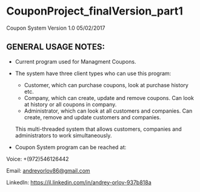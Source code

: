 # CouponProject_finalVersion_part1
Coupon System Version 1.0 05/02/2017

GENERAL USAGE NOTES:
---------------------

- Current program used for Managment Coupons.
- The system have three client types who can use this program:
  - Customer, which can purchase coupons, look at purchase history etc.
  - Company, which can create, update and remove coupons. Can look at history or all coupons in company.
  - Administrator, which can look at all customers and companies. Can create, remove and update customers and companies.
  
  This multi-threaded system that allows customers, companies and administrators to work simultaneously.
  
  
  
- Coupon System program can be reached at:

Voice: +(972)546126442

Email: andreyorlov86@gmail.com

LinkedIn: https://il.linkedin.com/in/andrey-orlov-937b818a
